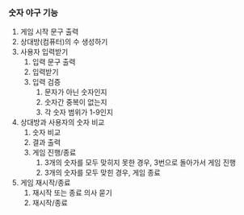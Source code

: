 ### 숫자 야구 기능
1. 게임 시작 문구 출력
2. 상대방(컴퓨터)의 수 생성하기
3. 사용자 입력받기
   1. 입력 문구 출력
   2. 입력받기
   3. 입력 검증
      1. 문자가 아닌 숫자인지
      2. 숫자간 중복이 없는지
      3. 각 숫자 범위가 1-9인지
4. 상대방과 사용자의 숫자 비교
   1. 숫자 비교
   2. 결과 출력 
   3. 게임 진행/종료
      1. 3개의 숫자를 모두 맞히지 못한 경우, 3번으로 돌아가서 게임 진행
      2. 3개의 숫자를 모두 맞힌 경우, 게임 종료
5. 게임 재시작/종료
   1. 재시작 또는 종료 의사 묻기
   2. 재시작/종료